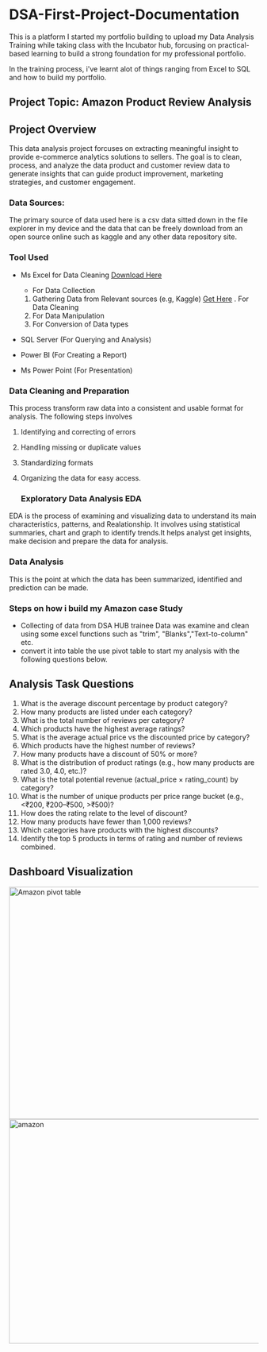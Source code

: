# DSA-First-Project-Documentation
This is a platform I started my portfolio building to upload my Data Analysis Training while taking class with the Incubator hub, forcusing on practical-based learning to build a strong foundation for my professional portfolio.

In the training process, i've learnt alot of things ranging from Excel to SQL and how to build my portfolio.

## Project Topic: Amazon Product Review Analysis

## Project Overview

This data analysis project forcuses on extracting meaningful insight to provide
e-commerce analytics solutions to sellers. The goal is to clean, process, and analyze the data product and customer review data to generate insights that can guide product improvement, marketing strategies, and customer engagement. 

### Data Sources:

The primary source of data used here is a csv data sitted down in the file explorer in my device and the data that can be freely download from an open source online such as kaggle and any other data repository site.

### Tool Used

- Ms Excel for Data Cleaning [Download Here](https://www.microsoft.com)
  - For Data Collection
  1. Gathering Data from Relevant sources (e.g, Kaggle) [Get Here](https://kaggle.com)
  . For Data Cleaning
  1. For Data Manipulation
  2. For Conversion of Data types
     
- SQL Server (For Querying and Analysis)
- Power BI (For Creating a Report)
- Ms Power Point (For Presentation)

### Data Cleaning and Preparation

This process transform raw data into a consistent and usable format for analysis. The following steps involves
1. Identifying and correcting of errors
2. Handling missing or duplicate values
3. Standardizing formats
4. Organizing the data for easy access.

   ### Exploratory Data Analysis EDA
EDA is the process of examining and visualizing data to understand its main characteristics, patterns, and Realationship. It involves using statistical summaries, chart and graph to identify trends.It helps analyst get insights, make decision and prepare the data for analysis.

### Data Analysis
This is the point at which the data has been summarized, identified and prediction can be made.

### Steps on how i build my Amazon case Study

- Collecting of data from DSA HUB trainee
Data was examine and clean using some excel functions such as "trim", "Blanks","Text-to-column"
etc.
- convert it into table the use pivot table to start my analysis with the following questions below.
## Analysis Task Questions
1. What is the average discount percentage by product category? 
2. How many products are listed under each category? 
3. What is the total number of reviews per category?  
4. Which products have the highest average ratings? 
5. What is the average actual price vs the discounted price by category? 
6. Which products have the highest number of reviews? 
7. How many products have a discount of 50% or more? 
8. What is the distribution of product ratings (e.g., how many products are rated 3.0, 
4.0, etc.)? 
9. What is the total potential revenue (actual_price × rating_count) by category? 
10. What is the number of unique products per price range bucket (e.g., <₹200, 
₹200–₹500, >₹500)? 
11. How does the rating relate to the level of discount? 
12. How many products have fewer than 1,000 reviews? 
13. Which categories have products with the highest discounts? 
14. Identify the top 5 products in terms of rating and number of reviews combined.

## Dashboard Visualization


   <img width="1205" height="468" alt="Amazon pivot table" src="https://github.com/user-attachments/assets/a1b5eaf8-093e-4595-92f4-979c2e20f766" />

<img width="1324" height="452" alt="amazon" src="https://github.com/user-attachments/assets/53b7107d-3e7b-4272-b282-d15e358a5e90" />
